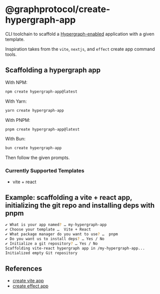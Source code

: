 # @graphprotocol/create-hypergraph-app

CLI toolchain to scaffold a [Hypergraph-enabled](https://github.com/graphprotocol/hypergraph) application with a given template.

Inspiration takes from the `vite`, `nextjs`, and `effect` create app command tools.

## Scaffolding a hypergraph app

With NPM:

```bash
npm create hypergraph-app@latest
```

With Yarn:

```bash
yarn create hypergraph-app
```

With PNPM:

```bash
pnpm create hypergraph-app@latest
```

With Bun:

```bash
bun create hypergraph-app
```

Then follow the given prompts.

### Currently Supported Templates

- vite + react

## Example: scaffolding a vite + react app, initializing the git repo and installing deps with pnpm

```bash
✔ What is your app named? … my-hypergraph-app
✔ Choose your template …  Vite + React
✔ What package manager do you want to use? …  pnpm
✔ Do you want us to install deps? … Yes / No
✔ Initialize a git repository? … Yes / No
Scaffolding vite-react hypergraph app in /my-hypergraph-app...
Initialized empty Git repository
```

## References

- [create vite app](https://github.com/vitejs/vite/tree/main/packages/create-vite)
- [create effect app](https://effect.website/docs/getting-started/create-effect-app/)